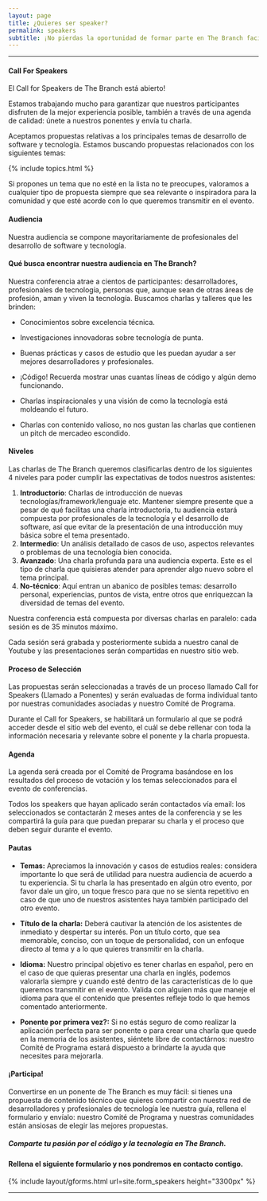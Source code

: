 ```yaml
---
layout: page
title: ¿Quieres ser speaker?
permalink: speakers
subtitle: ¡No pierdas la oportunidad de formar parte en The Branch facilitando una charla, un taller o una sesión de unconference!
---
```


***

#### Call For Speakers

El Call for Speakers de The Branch está abierto!

Estamos trabajando mucho para garantizar que nuestros participantes disfruten de la mejor experiencia posible, también a través de una agenda de calidad: únete a nuestros ponentes y envía tu charla.

Aceptamos propuestas relativas a los principales temas de desarrollo de software y tecnología. Estamos buscando propuestas relacionados con los siguientes temas:

{% include topics.html %}

Si propones un tema que no esté en la lista no te preocupes, valoramos a cualquier tipo de propuesta siempre que sea relevante o inspiradora para la comunidad y que esté acorde con lo que queremos transmitir en el evento.

#### Audiencia

Nuestra audiencia se compone mayoritariamente de profesionales del desarrollo de software y tecnología.

#### Qué busca encontrar nuestra audiencia en The Branch?

‌Nuestra conferencia atrae a cientos de participantes: desarrolladores, profesionales de tecnología, personas que, aunque sean de otras áreas de profesión, aman y viven la tecnología. Buscamos charlas y talleres que les brinden:

* Conocimientos sobre excelencia técnica.

* Investigaciones innovadoras sobre tecnología de punta.
    
* Buenas prácticas y casos de estudio que les puedan ayudar a ser mejores desarrolladores y profesionales.
    
* ¡Código! Recuerda mostrar unas cuantas líneas de código y algún demo funcionando.
    
* Charlas inspiracionales y una visión de como la tecnología está moldeando el futuro.
    
* Charlas con contenido valioso, no nos gustan las charlas que contienen un pitch de mercadeo escondido.
    
#### Niveles

Las charlas de The Branch queremos clasificarlas dentro de los siguientes 4 niveles para poder cumplir las expectativas de todos nuestros asistentes:

1.  **Introductorio**: Charlas de introducción de nuevas tecnologías/framework/lenguaje etc. Mantener siempre presente que a pesar de qué facilitas una charla introductoria, tu audiencia estará compuesta por profesionales de la tecnología y el desarrollo de software, así que evitar de la presentación de una introducción muy básica sobre el tema presentado.
2.  **Intermedio**: Un análisis detallado de casos de uso, aspectos relevantes o problemas de una tecnología bien conocida.
3.  **Avanzado**: Una charla profunda para una audiencia experta. Este es el tipo de charla que quisieras atender para aprender algo nuevo sobre el tema principal.
4.  **No-técnico**: Aquí entran un abanico de posibles temas: desarrollo personal, experiencias, puntos de vista, entre otros que enriquezcan la diversidad de temas del evento.
    
Nuestra conferencia está compuesta por diversas charlas en paralelo: cada sesión es de 35 minutos máximo.

Cada sesión será grabada y posteriormente subida a nuestro canal de Youtube y las presentaciones serán compartidas en nuestro sitio web.

#### Proceso de Selección

Las propuestas serán seleccionadas a través de un proceso llamado Call for Speakers (Llamado a Ponentes) y serán evaluadas de forma individual tanto por nuestras comunidades asociadas y nuestro Comité de Programa.

Durante el Call for Speakers, se habilitará un formulario al que se podrá acceder desde el sitio web del evento, el cuál se debe rellenar con toda la información necesaria y relevante sobre el ponente y la charla propuesta.

#### Agenda

La agenda será creada por el Comité de Programa basándose en los resultados del proceso de votación y los temas seleccionados para el evento de conferencias.

Todos los speakers que hayan aplicado serán contactados vía email: los seleccionados se contactarán 2 meses antes de la conferencia y se les compartirá la guía para que puedan preparar su charla y el proceso que deben seguir durante el evento.

#### Pautas

* **Temas:** Apreciamos la innovación y casos de estudios reales: considera importante lo que será de utilidad para nuestra audiencia de acuerdo a tu experiencia. Si tu charla la has presentado en algún otro evento, por favor dale un giro, un toque fresco para que no se sienta repetitivo en caso de que uno de nuestros asistentes haya también participado del otro evento.
    
* **Título de la charla:** Deberá cautivar la atención de los asistentes de inmediato y despertar su interés. Pon un título corto, que sea memorable, conciso, con un toque de personalidad, con un enfoque directo al tema y a lo que quieres transmitir en la charla.
    
* **Idioma:** Nuestro principal objetivo es tener charlas en español, pero en el caso de que quieras presentar una charla en inglés, podemos valorarla siempre y cuando esté dentro de las características de lo que queremos transmitir en el evento. Valida con alguien más que maneje el idioma para que el contenido que presentes refleje todo lo que hemos comentado anteriormente.
    
* **Ponente por primera vez?:** Si no estás seguro de como realizar la aplicación perfecta para ser ponente o para crear una charla que quede en la memoria de los asistentes, siéntete libre de contactárnos: nuestro Comité de Programa estará dispuesto a brindarte la ayuda que necesites para mejorarla.
    
#### ¡Participa!

Convertirse en un ponente de The Branch es muy fácil: si tienes una propuesta de contenido técnico que quieres compartir con nuestra red de desarrolladores y profesionales de tecnología lee nuestra guía, rellena el formulario y envíalo: nuestro Comité de Programa y nuestras comunidades están ansiosas de elegir las mejores propuestas.

##### Comparte tu pasión por el código y la tecnología en The Branch.

#### Rellena el siguiente formulario y nos pondremos en contacto contigo.

<!-- <iframe src="https://docs.google.com/forms/d/e/1FAIpQLSfelxuCavGFsDKpR04NvgjGRPiD7qAuIxTQVuuFuavC1iZ1Bw/viewform?embedded=true" width="100%" height="3070" frameborder="0" marginheight="0" marginwidth="0">Cargando…</iframe> -->

{% include layout/gforms.html url=site.form_speakers height="3300px" %} 

***
